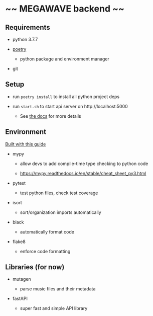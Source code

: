 # ~~ MEGAWAVE backend ~~

## Requirements

- python 3.7.7

- [poetry](https://python-poetry.org/docs/#installation)

  - python package and environment manager

- git

## Setup

- run `poetry install` to install all python project deps

- run `start.sh` to start api server on http://localhost:5000

  - See [the docs](https://python-poetry.org/docs/basic-usage/#using-poetry-run) for more details

## Environment

[Built with this guide](https://sourcery.ai/blog/python-best-practices/)

- mypy

  - allow devs to add compile-time type checking to python code

  - https://mypy.readthedocs.io/en/stable/cheat_sheet_py3.html

- pytest

  - test python files, check test coverage

- isort

  - sort/organization imports automatically

- black

  - automatically format code

- flake8

  - enforce code formatting

## Libraries (for now)

- mutagen

  - parse music files and their metadata

- fastAPI

  - super fast and simple API library
